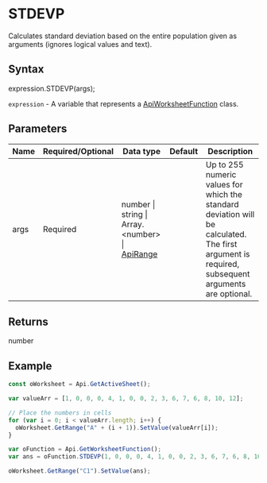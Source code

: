 # STDEVP

Calculates standard deviation based on the entire population given as arguments (ignores logical values and text).

## Syntax

expression.STDEVP(args);

`expression` - A variable that represents a [ApiWorksheetFunction](../ApiWorksheetFunction.md) class.

## Parameters

| **Name** | **Required/Optional** | **Data type** | **Default** | **Description** |
| ------------- | ------------- | ------------- | ------------- | ------------- |
| args | Required | number &#124; string &#124; Array.&lt;number&gt; &#124; [ApiRange](../../ApiRange/ApiRange.md) |  | Up to 255 numeric values for which the standard deviation will be calculated. The first argument is required, subsequent arguments are optional. |

## Returns

number

## Example



```javascript
const oWorksheet = Api.GetActiveSheet();

var valueArr = [1, 0, 0, 0, 4, 1, 0, 0, 2, 3, 6, 7, 6, 8, 10, 12];

// Place the numbers in cells
for (var i = 0; i < valueArr.length; i++) {
  oWorksheet.GetRange("A" + (i + 1)).SetValue(valueArr[i]);
}

var oFunction = Api.GetWorksheetFunction();
var ans = oFunction.STDEVP(1, 0, 0, 0, 4, 1, 0, 0, 2, 3, 6, 7, 6, 8, 10, 12); 

oWorksheet.GetRange("C1").SetValue(ans);

```
